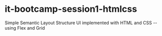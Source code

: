 # it-bootcamp-session1-htmlcss
Simple Semantic Layout Structure UI implemented with HTML and CSS -- using Flex and Grid
